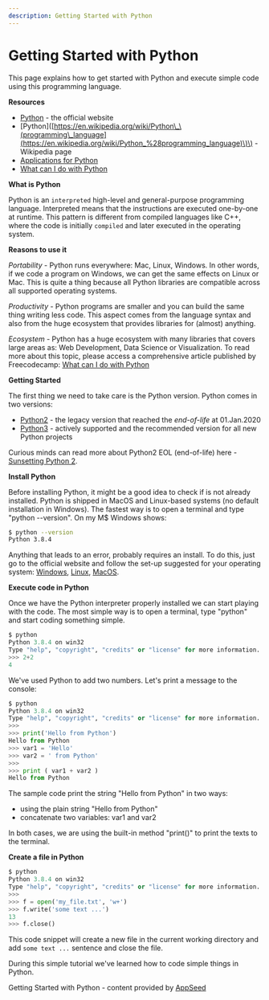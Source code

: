 ```yaml
---
description: Getting Started with Python
---
```


# Getting Started with Python

This page explains how to get started with Python and execute simple code using this programming language.

**Resources**

* [Python](https://www.python.org/) - the official website
* \[Python\]\([https://en.wikipedia.org/wiki/Python\_\(programming\_language](https://en.wikipedia.org/wiki/Python_%28programming_language)\)\) - Wikipedia page
* [Applications for Python](https://www.python.org/about/apps/) 
* [What can I do with Python](https://www.freecodecamp.org/news/what-can-you-do-with-python-the-3-main-applications-518db9a68a78/)

**What is Python**

Python is an `interpreted` high-level and general-purpose programming language. Interpreted means that the instructions are executed one-by-one at runtime. This pattern is different from compiled languages like C++, where the code is initially `compiled` and later executed in the operating system.

**Reasons to use it**

_Portability_ - Python runs everywhere: Mac, Linux, Windows. In other words, if we code a program on Windows, we can get the same effects on Linux or Mac. This is quite a thing because all Python libraries are compatible across all supported operating systems.

_Productivity_ - Python programs are smaller and you can build the same thing writing less code. This aspect comes from the language syntax and also from the huge ecosystem that provides libraries for \(almost\) anything.

_Ecosystem_ - Python has a huge ecosystem with many libraries that covers large areas as: Web Development, Data Science or Visualization. To read more about this topic, please access a comprehensive article published by Freecodecamp: [What can I do with Python](https://www.freecodecamp.org/news/what-can-you-do-with-python-the-3-main-applications-518db9a68a78/)

**Getting Started**

The first thing we need to take care is the Python version. Python comes in two versions:

* [Python2](https://www.python.org/download/releases/2.7/) - the legacy version that reached the _end-of-life_ at 01.Jan.2020
* [Python3](https://www.python.org/download/releases/3.0/) - actively supported and the recommended version for all new Python projects

Curious minds can read more about Python2 EOL \(end-of-life\) here - [Sunsetting Python 2](https://www.python.org/doc/sunset-python-2/).

**Install Python**

Before installing Python, it might be a good idea to check if is not already installed. Python is shipped in MacOS and Linux-based systems \(no default installation in Windows\). The fastest way is to open a terminal and type "python --version". On my M$ Windows shows:

```bash
$ python --version
Python 3.8.4
```

Anything that leads to an error, probably requires an install. To do this, just go to the official website and follow the set-up suggested for your operating system: [Windows](https://www.python.org/downloads/windows/), [Linux](https://www.python.org/downloads/source/), [MacOS](https://www.python.org/downloads/mac-osx/).

**Execute code in Python**

Once we have the Python interpreter properly installed we can start playing with the code. The most simple way is to open a terminal, type "python" and start coding something simple.

```python
$ python
Python 3.8.4 on win32
Type "help", "copyright", "credits" or "license" for more information.
>>> 2+2
4
```

We've used Python to add two numbers. Let's print a message to the console:

```python
$ python
Python 3.8.4 on win32
Type "help", "copyright", "credits" or "license" for more information.
>>>
>>> print('Hello from Python')
Hello from Python
>>> var1 = 'Hello'
>>> var2 = ' from Python'
>>>
>>> print ( var1 + var2 )
Hello from Python
```

The sample code print the string "Hello from Python" in two ways:

* using the plain string "Hello from Python"
* concatenate two variables: var1 and var2

In both cases, we are using the built-in method "print\(\)" to print the texts to the terminal.

**Create a file in Python**

```python
$ python
Python 3.8.4 on win32
Type "help", "copyright", "credits" or "license" for more information.
>>>
>>> f = open('my_file.txt', 'w+')
>>> f.write('some text ...')
13
>>> f.close()
```

This code snippet will create a new file in the current working directory and add `some text ...` sentence and close the file.

During this simple tutorial we've learned how to code simple things in Python.

Getting Started with Python - content provided by [AppSeed](https://appseed.us)

